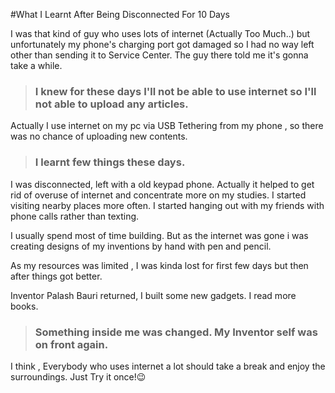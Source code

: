 <!---
layout: post
title: What I Learnt After Being Disconnected For 10 Days
cover:  assets/images/after-dis.jpg
navigation: True
tags: [Internet, Experience]
class: post-template
author: bauripalash
--->

#What I Learnt After Being Disconnected For 10 Days

I was that kind of guy who uses lots of internet (Actually Too Much..) but unfortunately my phone's charging port got damaged so I had no way left other than sending it to Service Center. The guy there told me it's gonna take a while.

> ### I knew for these days I'll not be able to use internet so I'll not able to upload any articles.

Actually I use internet on my pc via USB Tethering from my phone , so there was no chance of uploading new contents.

> ### I learnt few things these days.

I was disconnected, left with a old keypad phone. Actually it helped to get rid of overuse of internet and concentrate more on my studies. I started visiting nearby places more often.  I started hanging out with my friends with phone calls rather than texting.

I usually spend most of time building. But as the internet was gone i was creating designs of my inventions by hand with pen and pencil. 

As my resources was limited , I was kinda lost for first few days but then after things got better.

Inventor Palash Bauri returned, I built some new gadgets. I read more books.

> ### Something inside me was changed. My Inventor self was on front again.

I think , Everybody who uses internet a lot should take a break and enjoy the surroundings. Just Try it once!😉